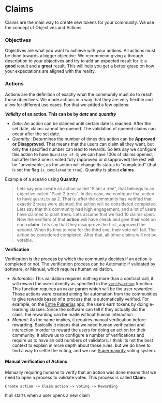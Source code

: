 # Claims

Claims are the main way to create new tokens for your community. We use the concept of Objectives and Actions.

### Objectives

Objectives are what you want to achieve with your actions. All actions must be done towards a bigger objective. We recommend giving a through description to your objectives and try to add an expected result for it: a **good** result and a **great** result. This will help you get a better grasp on how your expectations are aligned with the reality.

### Actions

Actions are the definition of exactly what the community must do to reach those objectives. We made actions in a way that they are very flexible and allow for different use cases. For that we added a few options:

**_Validity_ of an action. This can be by _date_ and _quantity_**
  - _Date_: An action can be claimed until certain date is reached. After the set date, claims cannot be opened. The validation of opened claims can occur after the set date.
  - _Quantity_ : Determines the number of times this action can be **Approved or Disapproved**. That means that the users can claim all they want, but only the specified number can lead to rewards. So lets say we configure this action to have `Quantity of 3`; we can have 100s of claims opened, but after the 3 one is voted fully (approved or disapproved) the rest will be "unvoteable:, as the action will change its status to "completed" (that is set the flag `is_completed` to `true`). Quantity is about **claims**. 
 
Example of a sceario using **Quantity**
> Lets say you create an action called "Plant a tree", that belongs to an objective called "Plant 2 trees". In this case, we configure that action to have `quantity` as 2. That is, after the community has verified that exactly 2 trees were planted, the action will be considered completed. Lets say that this community had high engagement, and a lot of users have claimed to plant trees. Lets assume that we had 10 claims open. Now the verifiers of that **action** will have check and give their vote on each **claim**. Lets say that they disapprove the first, approved the second. When its time to vote for the third one, their vote will fail. The action be considered completed. After that, all other claims will not be votable.
  
**Verification**

Verification is the process by which the community decides if an action is completed or not. The verification process can be Automatic if validated by software, or Manual, which requires human validation.


  - _Automatic_: This validation requires nothing more than a contract call, it will reward the users directly as specified in the [`verifyaction`](https://github.com/cambiatus/contracts/blob/master/community/community.hpp#L202) function. This function requires an `maker` param which will be the user rewarded. Those actions were created aiming for automation from the communities to give rewards based of a process that is automatically verified. For example, on the [Entre Pulperias](https://www.facebook.com/entrepulperoscostarica/) app, the users earn tokens by doing e-learning classes. Since the software can tell if they actually did the class, the rewarding can be made without human interaction
  - _Manual_: As the name implies, it requires manual verification before rewarding. Basically it means that we need human verification and interaction in order to reward the users for doing an action for their community. It allows us to configure a number of verifications and require us to have an odd numbers of validators. I think its not the best context to explain in more depth about those rules, but we do have to find a way to settle the voting, and we use [Supermajority](https://en.wikipedia.org/wiki/Supermajority#Majority_of_the_entire_membership) voting system.
  
#### Manual verification of Actions

Manually requiring humans to verify that an action was done means that we need to open a process to validate votes. This process is called **Claim**. 

`Create action -> Claim action -> Voting -> Rewarding`

It all starts when a user opens a new claim
